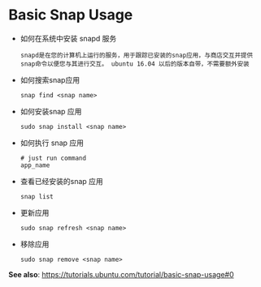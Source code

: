 # Basic Snap Usage

- 如何在系统中安装 snapd 服务

  ```
  snapd是在您的计算机上运行的服务，用于跟踪已安装的snap应用，与商店交互并提供snap命令以便您与其进行交互。 ubuntu 16.04 以后的版本自带，不需要额外安装
  ```

- 如何搜索snap应用

  ```shell
  snap find <snap name>
  ```

- 如何安装snap 应用

  ```shell
  sudo snap install <snap name>
  ```

- 如何执行 snap 应用

  ```shell
  # just run command
  app_name
  ```

- 查看已经安装的snap 应用

  ```shell
  snap list
  ```

- 更新应用

  ```shell
  sudo snap refresh <snap name>
  ```

- 移除应用

  ```shell
  sudo snap remove <snap name>
  ```



**See also**: https://tutorials.ubuntu.com/tutorial/basic-snap-usage#0

